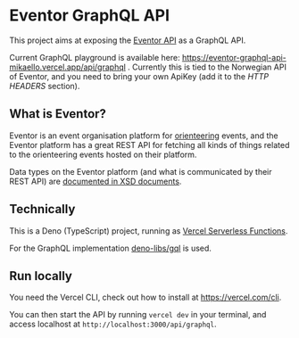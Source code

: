 # Eventor GraphQL API

This project aims at exposing the [Eventor API](https://eventor.orienteering.org/api/documentation) as a GraphQL API.

Current GraphQL playground is available here: https://eventor-graphql-api-mikaello.vercel.app/api/graphql .
Currently this is tied to the Norwegian API of Eventor, and you need to bring your own ApiKey (add it to the _HTTP HEADERS_
section).

## What is Eventor?

Eventor is an event organisation platform for [orienteering](https://en.wikipedia.org/wiki/Orienteering) events, and the Eventor platform has a great REST API for fetching all kinds of things related to the orienteering events hosted on their platform.

Data types on the Eventor platform (and what is communicated by their REST API) are [documented in XSD documents](https://github.com/mikaello/iof-orienteering-data-schemas).

## Technically

This is a Deno (TypeScript) project, running as [Vercel Serverless Functions](https://vercel.com/docs/serverless-functions/introduction).

For the GraphQL implementation [deno-libs/gql](https://github.com/deno-libs/gql) is used.

## Run locally

You need the Vercel CLI, check out how to install at https://vercel.com/cli.

You can then start the API by running `vercel dev` in your terminal, and access localhost at `http://localhost:3000/api/graphql`.
